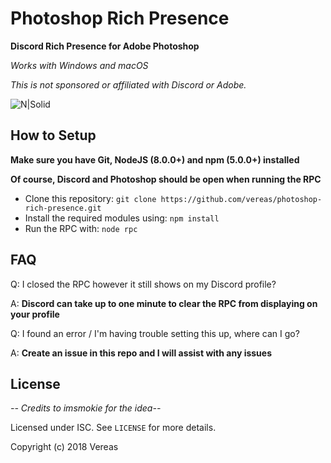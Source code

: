 Photoshop Rich Presence
====================

**Discord Rich Presence for Adobe Photoshop**

*Works with Windows and macOS*


*This is not sponsored or affiliated with Discord or Adobe.*

![N|Solid](https://file.ovdev.io/img/qbphyeaty5.png)


How to Setup
------------

   **Make sure you have Git, NodeJS (8.0.0+) and npm (5.0.0+) installed**
   
   
   **Of course, Discord and Photoshop should be open when running the RPC**
   
   - Clone this repository: `git clone https://github.com/vereas/photoshop-rich-presence.git`
   - Install the required modules using: `npm install`
   - Run the RPC with: `node rpc`


FAQ
-------
   Q: I closed the RPC however it still shows on my Discord profile?
   
   A: **Discord can take up to one minute to clear the RPC from displaying on your profile**
   
   
   Q: I found an error / I'm having trouble setting this up, where can I go?
   
   A: **Create an issue in this repo and I will assist with any issues**

License
------

*-- Credits to imsmokie for the idea--*

Licensed under ISC. See `LICENSE` for more details.

Copyright (c) 2018 Vereas